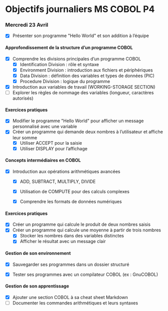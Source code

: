 # Objectifs journaliers MS COBOL P4

### Mercredi 23 Avril

- [x] Présenter son programme "Hello World" et son addition à l’équipe

#### Approfondissement de la structure d’un programme COBOL

- [x] Comprendre les divisions principales d’un programme COBOL
  - [x] Identification Division : rôle et syntaxe
  - [x] Environment Division : introduction aux fichiers et périphériques
  - [x] Data Division : définition des variables et types de données (PIC)
  - [x] Procedure Division : logique du programme

- [x] Introduction aux variables de travail (WORKING-STORAGE SECTION)
- [ ] Explorer les règles de nommage des variables (longueur, caractères autorisés)

#### Exercices pratiques

- [x] Modifier le programme "Hello World" pour afficher un message personnalisé avec une variable
- [x] Créer un programme qui demande deux nombres à l’utilisateur et affiche leur somme
  - [x] Utiliser ACCEPT pour la saisie
  - [x] Utiliser DISPLAY pour l’affichage

#### Concepts intermédiaires en COBOL

- [x] Introduction aux opérations arithmétiques avancées
  - [x] ADD, SUBTRACT, MULTIPLY, DIVIDE
  - [x] Utilisation de COMPUTE pour des calculs complexes
  - [x] Comprendre les formats de données numériques 


#### Exercices pratiques

- [x] Créer un programme qui calcule le produit de deux nombres saisis
- [x] Créer un programme qui calcule une moyenne à partir de trois nombres
  - [x] Stocker les nombres dans des variables distinctes
  - [x] Afficher le résultat avec un message clair

#### Gestion de son environnement

- [x] Sauvegarder ses programmes dans un dossier structuré
- [x] Tester ses programmes avec un compilateur COBOL (ex : GnuCOBOL)


#### Gestion de son apprentissage

- [x] Ajouter une section COBOL à sa cheat sheet Markdown
- [ ] Documenter les commandes arithmétiques et leurs syntaxes
